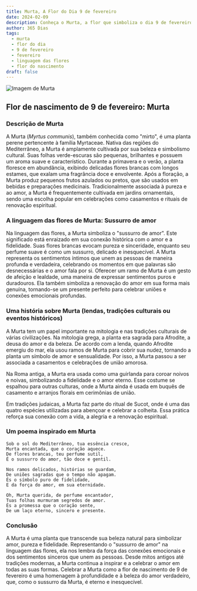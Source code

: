 ```yaml
---
title: Murta, A Flor do Dia 9 de fevereiro
date: 2024-02-09
description: Conheça o Murta, a flor que simboliza o dia 9 de fevereiro e seu significado 'Sussurro de amor'. Explore a beleza e o simbolismo desta flor encantadora.
author: 365 Dias
tags:
  - murta
  - flor do dia
  - 9 de fevereiro
  - fevereiro
  - linguagem das flores
  - flor do nascimento
draft: false
---
```


![Imagem de Murta](https://cdn.pixabay.com/photo/2020/06/29/20/22/flowers-5354285_640.jpg#center)

## Flor de nascimento de 9 de fevereiro: Murta

### Descrição de Murta

A Murta (_Myrtus communis_), também conhecida como "mirto", é uma planta perene pertencente à família Myrtaceae. Nativa das regiões do Mediterrâneo, a Murta é amplamente cultivada por sua beleza e simbolismo cultural. Suas folhas verde-escuras são pequenas, brilhantes e possuem um aroma suave e característico. Durante a primavera e o verão, a planta floresce em abundância, exibindo delicadas flores brancas com longos estames, que exalam uma fragrância doce e envolvente. Após a floração, a Murta produz pequenos frutos azulados ou pretos, que são usados em bebidas e preparações medicinais. Tradicionalmente associada à pureza e ao amor, a Murta é frequentemente cultivada em jardins ornamentais, sendo uma escolha popular em celebrações como casamentos e rituais de renovação espiritual.

### A linguagem das flores de Murta: Sussurro de amor

Na linguagem das flores, a Murta simboliza o "sussurro de amor". Este significado está enraizado em sua conexão histórica com o amor e a fidelidade. Suas flores brancas evocam pureza e sinceridade, enquanto seu perfume suave é como um sussurro, delicado e inesquecível. A Murta representa os sentimentos íntimos que unem as pessoas de maneira profunda e verdadeira, celebrando os momentos em que palavras são desnecessárias e o amor fala por si. Oferecer um ramo de Murta é um gesto de afeição e lealdade, uma maneira de expressar sentimentos puros e duradouros. Ela também simboliza a renovação do amor em sua forma mais genuína, tornando-se um presente perfeito para celebrar uniões e conexões emocionais profundas.

### Uma história sobre Murta (lendas, tradições culturais ou eventos históricos)

A Murta tem um papel importante na mitologia e nas tradições culturais de várias civilizações. Na mitologia grega, a planta era sagrada para Afrodite, a deusa do amor e da beleza. De acordo com a lenda, quando Afrodite emergiu do mar, ela usou ramos de Murta para cobrir sua nudez, tornando a planta um símbolo de amor e sensualidade. Por isso, a Murta passou a ser associada a casamentos e celebrações de união amorosa.

Na Roma antiga, a Murta era usada como uma guirlanda para coroar noivos e noivas, simbolizando a fidelidade e o amor eterno. Esse costume se espalhou para outras culturas, onde a Murta ainda é usada em buquês de casamento e arranjos florais em cerimônias de união.

Em tradições judaicas, a Murta faz parte do ritual de Sucot, onde é uma das quatro espécies utilizadas para abençoar e celebrar a colheita. Essa prática reforça sua conexão com a vida, a alegria e a renovação espiritual.

### Um poema inspirado em Murta

```
Sob o sol do Mediterrâneo, tua essência cresce,  
Murta encantada, que o coração aquece.  
De flores brancas, teu perfume sutil,  
É o sussurro do amor, tão doce e gentil.  

Nos ramos delicados, histórias se guardam,  
De uniões sagradas que o tempo não apagam.  
És o símbolo puro de fidelidade,  
E da força do amor, em sua eternidade.  

Oh, Murta querida, de perfume encantador,  
Tuas folhas murmuram segredos de amor.  
És a promessa que o coração sente,  
De um laço eterno, sincero e presente.
```

### Conclusão

A Murta é uma planta que transcende sua beleza natural para simbolizar amor, pureza e fidelidade. Representando o "sussurro de amor" na linguagem das flores, ela nos lembra da força das conexões emocionais e dos sentimentos sinceros que unem as pessoas. Desde mitos antigos até tradições modernas, a Murta continua a inspirar e a celebrar o amor em todas as suas formas. Celebrar a Murta como a flor de nascimento de 9 de fevereiro é uma homenagem à profundidade e à beleza do amor verdadeiro, que, como o sussurro da Murta, é eterno e inesquecível.